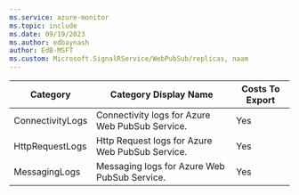 ```yaml
---
ms.service: azure-monitor
ms.topic: include
ms.date: 09/19/2023
ms.author: edbaynash
author: EdB-MSFT
ms.custom: Microsoft.SignalRService/WebPubSub/replicas, naam
---
```

  
  
|Category|Category Display Name|Costs To Export|
|---|---|---|
|ConnectivityLogs |Connectivity logs for Azure Web PubSub Service. |Yes |
|HttpRequestLogs |Http Request logs for Azure Web PubSub Service. |Yes |
|MessagingLogs |Messaging logs for Azure Web PubSub Service. |Yes |